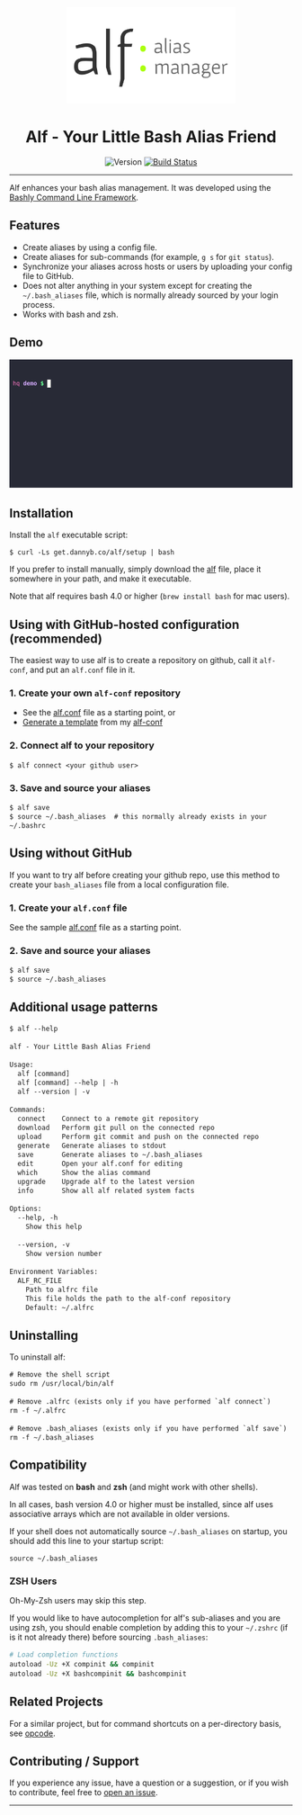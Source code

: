 <div align='center'>
<img src='alf-logo.svg' width=300>

# Alf - Your Little Bash Alias Friend

![Version](https://img.shields.io/badge/version-0.4.13-blue.svg)
[![Build Status](https://github.com/DannyBen/alf/workflows/Test/badge.svg)](https://github.com/DannyBen/alf/actions?query=workflow%3ATest)

</div>

---

Alf enhances your bash alias management. It was developed using the
[Bashly Command Line Framework][bashly].


## Features

- Create aliases by using a config file.
- Create aliases for sub-commands (for example, `g s` for `git status`).
- Synchronize your aliases across hosts or users by uploading your 
  config file to GitHub.
- Does not alter anything in your system except for creating the
  `~/.bash_aliases` file, which is normally already sourced by your login
  process.
- Works with bash and zsh.


## Demo

![Demo](/demo/cast.gif)


## Installation

Install the `alf` executable script:

    $ curl -Ls get.dannyb.co/alf/setup | bash

If you prefer to install manually, simply download the [alf](/alf) file,
place it somewhere in your path, and make it executable.

Note that alf requires bash 4.0 or higher (`brew install bash` for mac users).


## Using with GitHub-hosted configuration (recommended)

The easiest way to use alf is to create a repository on github, call it 
`alf-conf`, and put an `alf.conf` file in it.

### 1. Create your own `alf-conf` repository  

- See the [alf.conf](alf.conf) file as a starting point, or
- [Generate a template][template] from my [alf-conf][conf]

### 2. Connect alf to your repository

```shell
$ alf connect <your github user>
```

### 3. Save and source your aliases

```shell
$ alf save
$ source ~/.bash_aliases  # this normally already exists in your ~/.bashrc
```


## Using without GitHub

If you want to try alf before creating your github repo, use this method to
create your `bash_aliases` file from a local configuration file.

### 1. Create your `alf.conf` file

See the sample [alf.conf](alf.conf) file as a starting point.

### 2. Save and source your aliases

    $ alf save
    $ source ~/.bash_aliases


## Additional usage patterns

```
$ alf --help

alf - Your Little Bash Alias Friend

Usage:
  alf [command]
  alf [command] --help | -h
  alf --version | -v

Commands:
  connect    Connect to a remote git repository
  download   Perform git pull on the connected repo
  upload     Perform git commit and push on the connected repo
  generate   Generate aliases to stdout
  save       Generate aliases to ~/.bash_aliases
  edit       Open your alf.conf for editing
  which      Show the alias command
  upgrade    Upgrade alf to the latest version
  info       Show all alf related system facts

Options:
  --help, -h
    Show this help

  --version, -v
    Show version number

Environment Variables:
  ALF_RC_FILE
    Path to alfrc file
    This file holds the path to the alf-conf repository
    Default: ~/.alfrc
```


## Uninstalling

To uninstall alf:

```shell
# Remove the shell script
sudo rm /usr/local/bin/alf

# Remove .alfrc (exists only if you have performed `alf connect`)
rm -f ~/.alfrc

# Remove .bash_aliases (exists only if you have performed `alf save`)
rm -f ~/.bash_aliases
```


## Compatibility

Alf was tested on **bash** and **zsh** (and might work with other shells).

In all cases, bash version 4.0 or higher must be installed, since alf uses
associative arrays which are not available in older versions.

If your shell does not automatically source `~/.bash_aliases` on startup, you
should add this line to your startup script:

```shell
source ~/.bash_aliases
```

### ZSH Users

Oh-My-Zsh users may skip this step.

If you would like to have autocompletion for alf's sub-aliases and you are using
zsh, you should enable completion by adding this to your `~/.zshrc` (if is it not
already there) before sourcing `.bash_aliases`:

```bash
# Load completion functions
autoload -Uz +X compinit && compinit
autoload -Uz +X bashcompinit && bashcompinit
```


## Related Projects

For a similar project, but for command shortcuts on a per-directory basis, 
see [opcode][opcode].


## Contributing / Support

If you experience any issue, have a question or a suggestion, or if you wish
to contribute, feel free to [open an issue][issues].

---

[issues]: https://github.com/DannyBen/alf/issues
[conf]: https://github.com/DannyBen/alf-conf
[template]: https://github.com/DannyBen/alf-conf/generate
[opcode]: https://github.com/DannyBen/opcode
[bashly]: https://bashly.dannyb.co
